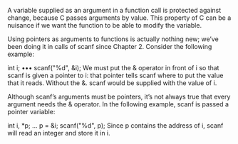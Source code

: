A variable supplied as an argument in a function
call is protected against change, because C passes arguments by value. 
This property of C can be a nuisance if we want the function to be able to modify the variable.

Using pointers as arguments to functions is actually nothing new; we’ve been
doing it in calls of scanf since Chapter 2. Consider the following example:

int i;
•••
scanf("%d", &i);
We must put the & operator in front of i so that scanf is given a pointer to i: that
pointer tells scanf where to put the value that it reads. Without the &. scanf
would be supplied with the value of i.

Although scanf’s arguments must be pointers, it’s not always true that every
argument needs the & operator. In the following example, scanf is passed a
pointer variable:

int i, *p;
...
p = &i;
scanf("%d", p);
Since p contains the address of i, scanf will read an integer and store it in i.
